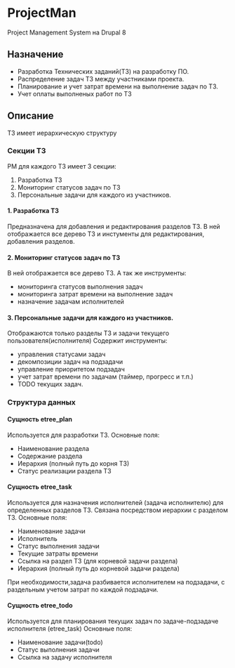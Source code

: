 # ProjectMan

Project Management System на Drupal 8

## Назначение
* Разработка Технических заданий(ТЗ) на разработку ПО.
* Распределение задач ТЗ между участниками проекта.
* Планирование и учет затрат времени на выполнение задач по ТЗ.
* Учет оплаты выполненых работ по ТЗ

## Описание
ТЗ имеет иерархическую структуру

### Секции ТЗ

PM для каждого ТЗ имеет 3 секции:
1. Разработка ТЗ
2. Мониторинг статусов задач по ТЗ
3. Персональные задачи для каждого из участников.

#### 1. Разработка ТЗ
Предназначена для добавления и редактирования разделов ТЗ.
В ней отображается все дерево ТЗ и инстументы для редактирования, добавления разделов.

#### 2. Мониторинг статусов задач по ТЗ
В ней отображается все дерево ТЗ.
А так же инструменты:
* мониторинга статусов выполнения задач
* мониторинга затрат времени на выполнение задач
* назначение задачам исполнителей

#### 3. Персональные задачи для каждого из участников.
Отображаются только разделы ТЗ и задачи текущего пользователя(исполнителя)
Содержит инструменты:
* управления статусами задач
* декомпозиции задач на подзадачи
* управление приоритетом подзадач
* учет затрат времени по задачам (таймер, прогресс и т.п.)
* TODO текущих задач.

### Структура данных
#### Сущность etree_plan
Используется для разработки ТЗ. 
Основные поля:
- Наименование раздела
- Содержание раздела
- Иерархия (полный путь до корня ТЗ)
- Статус реализации раздела ТЗ

#### Сущность etree_task
Используется для назначения исполнителей (задача исполнителю) для определенных разделов ТЗ.
Связана посредством иерархии с разделом ТЗ.
Основные поля:
- Наименование задачи
- Исполнитель
- Статус выполнения задачи
- Текущие затраты времени
- Ссылка на раздел ТЗ (для корневой задачи раздела)
- Иерархия (полный путь до корневой задачи раздела)

При необходимости,задача разбивается исполнителем на подзадачи, с раздельным учетом затрат по каждой подзадачи.

#### Сущность etree_todo
Используется для планирования текущих задач по задаче-подзадаче исполнителя (etree_task)
Основные поля:
- Наименование задачи(todo)
- Статус выполнения задачи
- Ссылка на задачу исполнителя





